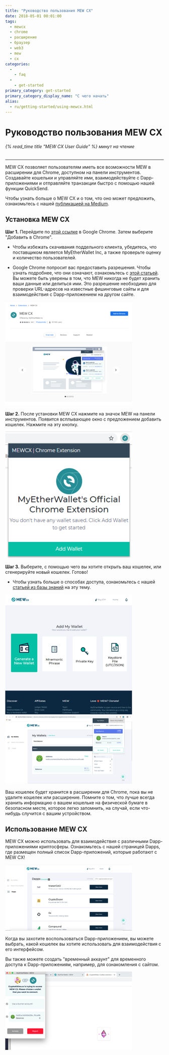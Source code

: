 ```yaml
---
title: "Руководство пользования MEW CX"
date: 2018-05-01 00:01:00
tags:
  - mewcx
  - chrome
  - расширение
  - браузер
  - web3
  - mew
  - cx
categories:
  - 
    - faq
  - 
    - get-started
primary_category: get-started
primary_category_display_name: "С чего начать"
alias:
  - ru/getting-started/using-mewcx.html
---
```



# __Руководство пользования MEW CX__
###### {% read_time title "MEW CX User Guide" %} минут на чтение
***

MEW CX позволяет пользователям иметь все возможности MEW в расширении для Chrome, доступном на панели инструментов. Создавайте кошельки и управляйте ими, взаимодействуйте с Dapp-приложениями и отправляйте транзакции быстро с помощью нашей функции QuickSend.

Чтобы узнать больше о MEW CX и о том, что оно может предложить, ознакомьтесь с нашей [публикацией на Medium](https://medium.com/myetherwallet/mew-cx-the-web3-wallet-that-puts-the-user-in-full-control-90452755b4).

## __Установка MEW CX__

**Шаг 1.** Перейдите по [этой ссылке](https://chrome.google.com/webstore/detail/myetherwallet-extension/nlbmnnijcnlegkjjpcfjclmcfggfefdm?hl=en) в Google Chrome. Затем выберите "Добавить в Chrome".

* Чтобы избежать скачивания поддельного клиента, убедитесь, что поставщиком является MyEtherWallet Inc, а также проверьте оценку и количество пользователей.

* Google Chrome попросит вас предоставить разрешения. Чтобы узнать подробнее, что они означают, ознакомьтесь с [этой статьей](https://www.howtogeek.com/291095/why-do-chrome-extensions-need-all-your-data-on-the-websites-you-visit/). Вы можете быть уверены в том, что MEW никогда не будет хранить ваши данные или делиться ими. Это разрешение необходимо для проверки URL-адресов на известные фишинговые сайты и для взаимодействия с Dapp-приложением на другом сайте.

<img src="/images/posts/diving-deeper/MEWCX1.png" width="80%" />

**Шаг 2.** После установки MEW CX нажмите на значок MEW на панели инструментов. Появится всплывающее окно с предложением добавить кошелек. Нажмите на эту кнопку.

<img src="/images/posts/diving-deeper/MEWCX2.png" width="80%" />

**Шаг 3.** Выберите, с помощью чего вы хотите открыть ваш кошелек, или сгенерируйте новый кошелек. Готово!

* Чтобы узнать больше о способах доступа, ознакомьтесь с нашей [статьей из базы знаний](/@@@@@@/getting-started/how-to-access-your-wallet/) на эту тему.

<img src="/images/posts/diving-deeper/MEWCX3.png" width="80%" />

<img src="/images/posts/diving-deeper/MEWCX4.5.png" width="80%" />

Ваш кошелек будет хранится в расширении для Chrome, пока вы не удалите кошелек или расширение. Помните о том, что лучше всегда хранить информацию о вашем кошельке на физической бумаге в безопасном месте, которое легко запомнить, на случай, если что-нибудь случится с вашим устройством.

## __Использование MEW CX__

MEW CX можно использовать для взаимодействия с различными Dapp-приложениями криптосферы. Ознакомьтесь с нашей страницей Dapps, где размещен полный список Dapp-приложений, которые работают с MEW CX!

<img src="/images/posts/diving-deeper/MEWCX6.png" width="80%" />

Когда вы захотите воспользоваться Dapp-приложением, вы можете выбрать, какой кошелек вы хотите использовать для взаимодействия с его интерфейсом.

Вы также можете создать "временный аккаунт" для временного доступа к Dapp-приложениям, например, для ознакомления с сайтом.

<img src="/images/posts/diving-deeper/MEWCX7.png" width="80%" />